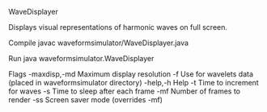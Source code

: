 WaveDisplayer

Displays visual representations of harmonic waves on full screen.

Compile
javac waveformsimulator/WaveDisplayer.java

Run
java waveformsimulator.WaveDisplayer

Flags
-maxdisp,-md	Maximum display resolution
-f <filename>	Use <filename> for wavelets data (placed in waveformsimulator directory)
-help,-h Help
-t <time>	Time to increment for waves
-s <timeInMillis> Time to sleep after each frame
-mf <number>	Number of frames to render
-ss		Screen saver mode (overrides -mf)
